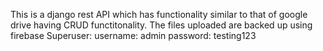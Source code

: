 This is a django rest API which has functionality similar to that of google drive having CRUD functitonality.
The files uploaded are backed up using firebase
Superuser:
username: admin
password: testing123
